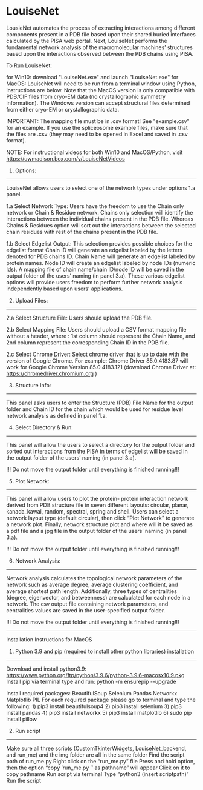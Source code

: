 # LouiseNet
LousieNet automates the process of extracting interactions among different components present in a PDB file based upon their shared buried interfaces calculated by the PISA web portal. Next, LouiseNet performs the fundamental network analysis of the macromolecular machines’ structures based upon the interactions observed between the PDB chains using PISA.

To Run LouiseNet:

for Win10: download "LouiseNet.exe" and launch "LouiseNet.exe"
for MacOS: LouiseNet will need to be run from a terminal window using Python, instructions are below. Note that the MacOS version is only compatible with PDB/CIF files from cryo-EM data (no crystallographic symmetry information). The Windows version can accept structural files determined from either cryo-EM or crystallographic data.

IMPORTANT: The mapping file must be in .csv format! See "example.csv" for an example. If you use the spliceosome example files, make sure that the files are .csv (they may need to be opened in Excel and saved in .csv format). 

NOTE: For instructional videos for both Win10 and MacOS/Python, visit https://uwmadison.box.com/v/LouiseNetVideos

1.	Options:
------------
LouiseNet allows users to select one of the network types under options 1.a panel.

1.a  Select Network Type: Users have the freedom to use the Chain only network or Chain & Residue network.
Chains only selection will identify the interactions between the individual chains present in the PDB file.  Whereas Chains & Residues option will sort out the interactions between the selected chain residues with rest of the chains present in the PDB file.

1.b Select Edgelist Output: This selection provides possible choices for the edgelist format
Chain ID will generate an edgelist labeled by the letters denoted for PDB chains ID. Chain Name will generate an edgelist labeled by protein names. Node ID will create an edgelist labeled by node IDs (numeric Ids). A mapping file of chain name/chain ID/node ID will be saved in the output folder of the users’ naming (in panel 3.a). These various edgelist options will provide users freedom to perform further network analysis independently based upon users’ applications.

2.	Upload Files:
------------
2.a Select Structure File: Users should upload the PDB file. 

2.b Select Mapping File: Users should upload a CSV format mapping file without a header, where  : 1st column should represent the Chain Name, and 2nd column represent the corresponding Chain ID in the PDB file.

2.c Select Chrome Driver:  Select chrome driver that is up to date with the version of Google Chrome. For example: Chrome Driver 85.0.4183.87 will work for Google Chrome Version 85.0.4183.121 (download Chrome Driver at: https://chromedriver.chromium.org )

3.	Structure Info: 
------------
This panel asks users to enter the Structure (PDB) File Name for the output folder  and Chain ID  for the chain which would be used for residue level network analysis as defined in panel 1.a.

4.	Select Directory & Run: 
------------
This panel will allow the users to select a directory for the output folder and sorted out interactions from the PISA in terms of edgelist will be saved in the output folder of the users’ naming (in panel 3.a).

!!! Do not move the output folder until everything is finished running!!!


5.	Plot Network:
------------
This panel will allow users to plot the protein- protein interaction network derived from PDB structure file in seven different layouts: circular, planar, kanada_kawai, random, spectral, spring and shell. Users can select a network layout type (default circular), then click “Plot Network” to generate a network plot. Finally, network structure plot and where will it be saved as a pdf file and a jpg file in the output folder of the users’ naming (in panel 3.a).

!!! Do not move the output folder until everything is finished running!!!

6.	Network Analysis: 
------------
Network analysis calculates the topological network parameters of the network such as average degree, average clustering coefficient, and average shortest path length. Additionally, three types of centralities (degree, eigenvector, and betweenness) are calculated for each node in a network. The csv output file containing network parameters, and centralities values are saved in the user-specified output folder.

!!! Do not move the output folder until everything is finished running!!!

-------------------------------------------------------------------------------------------------------------------------------------------------------------------
Installation Instructions for MacOS

1. Python 3.9 and pip (required to install other python libraries) installation
------------
Download and install python3.9: https://www.python.org/ftp/python/3.9.6/python-3.9.6-macosx10.9.pkg 
Install pip via terminal
type and run:  python -m ensurepip --upgrade

Install required packages:
BeautifulSoup
Selenium
Pandas
Networkx
Matplotlib
PIL
			For each required package please go to terminal and type the following:
				1) pip3 install beautifulsoup4
				2) pip3 install selenium
				3) pip3 install pandas
				4) pip3 install networkx
				5) pip3 install matplotlib
				6) sudo pip install pillow

2. Run script
------------
Make sure all three scripts (CustomTkinterWidgets, LouiseNet_backend, and run_me) and the img folder are all in the same folder
Find the script path of run_me.py
Right click on the “run_me.py” file
Press and hold option, then the option “copy ’run_me.py ’’ as pathname” will appear 
Click on it to copy pathname
Run script via terminal
Type “python3 (insert scriptpath)”
Run the script

